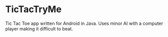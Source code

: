 # TicTacTryMe
Tic Tac Toe app written for Android in Java.
Uses minor AI with a computer player making it difficult to beat.
